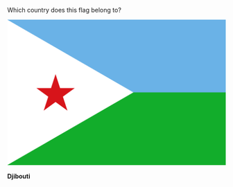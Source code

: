 Which country does this flag belong to?

![Flag of Djibouti](images/Flag_of_Djibouti.svg)
<!--question-->
**Djibouti**